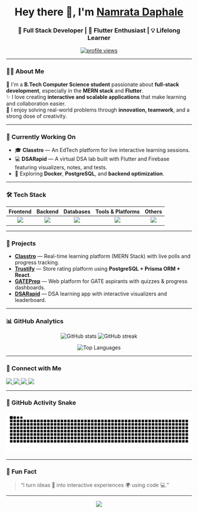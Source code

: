 <!-- Profile Header -->
<h1 align="center">Hey there 👋, I'm <a href="https://namratadaphale.me" target="_blank">Namrata Daphale</a></h1>
<h3 align="center">🚀 Full Stack Developer | 🌸 Flutter Enthusiast | 💡 Lifelong Learner</h3>

<p align="center">
  <a href="https://github.com/namrata0607">
    <img src="https://komarev.com/ghpvc/?username=namrata0607&label=Profile%20Views&color=ff69b4&style=flat" alt="profile views" />
  </a>
</p>

---

### 👩‍💻 About Me

💬 I'm a **B.Tech Computer Science student** passionate about **full-stack development**, especially in the **MERN stack** and **Flutter**.  
✨ I love creating **interactive and scalable applications** that make learning and collaboration easier.  
🧠 I enjoy solving real-world problems through **innovation, teamwork**, and a strong dose of creativity.  

---

### 🔭 Currently Working On
- 🎓 **Classtro** — An EdTech platform for live interactive learning sessions.  
- 💻 **DSARapid** — A virtual DSA lab built with Flutter and Firebase featuring visualizers, notes, and tests.  
- 🧩 Exploring **Docker**, **PostgreSQL**, and **backend optimization**.

---

### 🛠️ Tech Stack
<div align="center">

| **Frontend** | **Backend** | **Databases** | **Tools & Platforms** | **Others** |
|:-------------:|:------------:|:--------------:|:--------------------:|:------------:|
| <img src="https://skillicons.dev/icons?i=html,css,js,react,tailwind,bootstrap,flutter" /> | <img src="https://skillicons.dev/icons?i=nodejs,express,php,python,java" /> | <img src="https://skillicons.dev/icons?i=mongodb,postgresql,mysql,firebase" /> | <img src="https://skillicons.dev/icons?i=git,github,postman,linux" /> | <img src="https://skillicons.dev/icons?i=figma" /> |

</div>

---

### 🚀 Projects

- **[Classtro](https://classtro.live/)** — Real-time learning platform (MERN Stack) with live polls and progress tracking.  
- **[Trustify](https://trustify-mocha.vercel.app)** — Store rating platform using **PostgreSQL + Prisma ORM + React**.  
- **[GATEPrep](https://github.com/Namrata0607/GATE-Mock-Test)** — Web platform for GATE aspirants with quizzes & progress dashboards.  
- **[DSARapid](https://github.com/Namrata0607/DSARapid)** — DSA learning app with interactive visualizers and leaderboard.

---

### 📊 GitHub Analytics
<p align="center">
  <img width="48%" src="https://github-readme-stats.vercel.app/api?username=namrata0607&show_icons=true&theme=rose_pine" alt="GitHub stats" />
  <img width="48%" src="https://github-readme-streak-stats.herokuapp.com/?user=namrata0607&theme=rose_pine" alt="GitHub streak" />
</p>

<p align="center">
  <img width="48%" src="https://github-readme-stats.vercel.app/api/top-langs/?username=namrata0607&layout=compact&theme=rose_pine" alt="Top Languages" />
</p>

---

### 🤝 Connect with Me
<p align="left">
  <a href="https://linkedin.com/in/namrata-daphale-847a13208" target="blank">
    <img src="https://img.shields.io/badge/LinkedIn-%230A66C2.svg?style=for-the-badge&logo=linkedin&logoColor=white"/>
  </a>
  <a href="mailto:namratadaphale07@gmail.com">
    <img src="https://img.shields.io/badge/Gmail-%23EA4335.svg?style=for-the-badge&logo=gmail&logoColor=white"/>
  </a>
  <a href="https://namratadaphale.me" target="blank">
    <img src="https://img.shields.io/badge/Portfolio-%23ff69b4.svg?style=for-the-badge&logo=vercel&logoColor=white"/>
  </a>
   <a href="https://leetcode.com/u/NamrataDaphale/" target="blank">
    <img src="https://img.shields.io/badge/LeetCode-%23FFA116.svg?style=for-the-badge&logo=LeetCode&logoColor=white"/>
  </a>
</p>

---

### 🐍 GitHub Activity Snake
<p align="center">
  <picture>
    <source
      srcset="https://raw.githubusercontent.com/namrata0607/namrata0607/output/github-contribution-grid-snake-dark.svg"
      media="(prefers-color-scheme: dark)"
    />
    <source
      srcset="https://raw.githubusercontent.com/namrata0607/namrata0607/output/github-contribution-grid-snake.svg"
      media="(prefers-color-scheme: light)"
    />
    <img
      src="https://raw.githubusercontent.com/namrata0607/namrata0607/output/github-contribution-grid-snake.svg"
      alt="GitHub Contribution Snake"
    />
  </picture>
</p>

---

### 💬 Fun Fact
> “I turn ideas 💭 into interactive experiences 🌍 using code 💻.”

---

<p align="center">
  <img src="https://capsule-render.vercel.app/api?type=waving&color=ffb6c1&height=90&section=footer"/>
</p>
